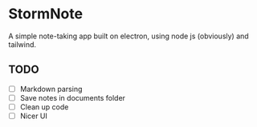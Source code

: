 # StormNote
A simple note-taking app built on electron, using node js (obviously) and tailwind.


## TODO
- [ ] Markdown parsing
- [ ] Save notes in documents folder
- [ ] Clean up code
- [ ] Nicer UI